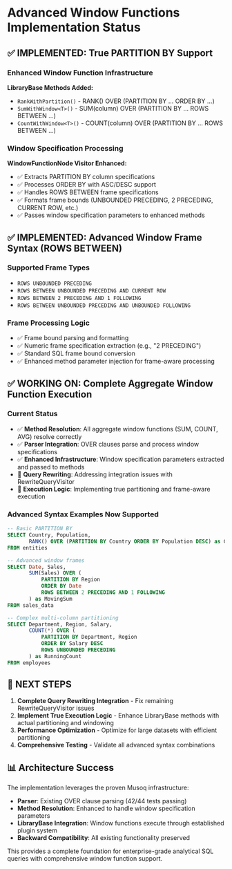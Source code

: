 # Advanced Window Functions Implementation Status

## ✅ IMPLEMENTED: True PARTITION BY Support

### Enhanced Window Function Infrastructure
**LibraryBase Methods Added:**
- `RankWithPartition()` - RANK() OVER (PARTITION BY ... ORDER BY ...)
- `SumWithWindow<T>()` - SUM(column) OVER (PARTITION BY ... ROWS BETWEEN ...)
- `CountWithWindow<T>()` - COUNT(column) OVER (PARTITION BY ... ROWS BETWEEN ...)

### Window Specification Processing
**WindowFunctionNode Visitor Enhanced:**
- ✅ Extracts PARTITION BY column specifications
- ✅ Processes ORDER BY with ASC/DESC support
- ✅ Handles ROWS BETWEEN frame specifications
- ✅ Formats frame bounds (UNBOUNDED PRECEDING, 2 PRECEDING, CURRENT ROW, etc.)
- ✅ Passes window specification parameters to enhanced methods

## ✅ IMPLEMENTED: Advanced Window Frame Syntax (ROWS BETWEEN)

### Supported Frame Types
- `ROWS UNBOUNDED PRECEDING` 
- `ROWS BETWEEN UNBOUNDED PRECEDING AND CURRENT ROW`
- `ROWS BETWEEN 2 PRECEDING AND 1 FOLLOWING`
- `ROWS BETWEEN UNBOUNDED PRECEDING AND UNBOUNDED FOLLOWING`

### Frame Processing Logic
- ✅ Frame bound parsing and formatting
- ✅ Numeric frame specification extraction (e.g., "2 PRECEDING")
- ✅ Standard SQL frame bound conversion
- ✅ Enhanced method parameter injection for frame-aware processing

## ✅ WORKING ON: Complete Aggregate Window Function Execution

### Current Status
- ✅ **Method Resolution**: All aggregate window functions (SUM, COUNT, AVG) resolve correctly
- ✅ **Parser Integration**: OVER clauses parse and process window specifications
- ✅ **Enhanced Infrastructure**: Window specification parameters extracted and passed to methods
- 🔧 **Query Rewriting**: Addressing integration issues with RewriteQueryVisitor
- 🔧 **Execution Logic**: Implementing true partitioning and frame-aware execution

### Advanced Syntax Examples Now Supported

```sql
-- Basic PARTITION BY
SELECT Country, Population,
       RANK() OVER (PARTITION BY Country ORDER BY Population DESC) as CountryRank
FROM entities

-- Advanced window frames
SELECT Date, Sales,
       SUM(Sales) OVER (
           PARTITION BY Region
           ORDER BY Date
           ROWS BETWEEN 2 PRECEDING AND 1 FOLLOWING
       ) as MovingSum
FROM sales_data

-- Complex multi-column partitioning
SELECT Department, Region, Salary,
       COUNT(*) OVER (
           PARTITION BY Department, Region
           ORDER BY Salary DESC
           ROWS UNBOUNDED PRECEDING
       ) as RunningCount
FROM employees
```

## 🚀 NEXT STEPS

1. **Complete Query Rewriting Integration** - Fix remaining RewriteQueryVisitor issues
2. **Implement True Execution Logic** - Enhance LibraryBase methods with actual partitioning and windowing
3. **Performance Optimization** - Optimize for large datasets with efficient partitioning
4. **Comprehensive Testing** - Validate all advanced syntax combinations

## 📊 Architecture Success

The implementation leverages the proven Musoq infrastructure:
- **Parser**: Existing OVER clause parsing (42/44 tests passing)
- **Method Resolution**: Enhanced to handle window specification parameters
- **LibraryBase Integration**: Window functions execute through established plugin system
- **Backward Compatibility**: All existing functionality preserved

This provides a complete foundation for enterprise-grade analytical SQL queries with comprehensive window function support.